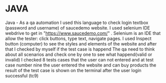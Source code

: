 # JAVA 
Java - As a qa automation I used this language to check login textbox (password and username) of saucedemo website. I used selenium IDE webdrive to get in "https://www.saucedemo.com/" .
Selenium is an IDE that allow the tester: click buttons, type text, navigate pages.
I used Inspect button (computer) to see the styles and elements of the website and after that I checked by myself if the test case is happend
The qa need to think about all scenarios and check one by one to see what happend(valid or invalid)
I checked 8 tests cases that the user can not entered and at test case number nine the user entered the website and can buy products the result of the test case is shown on the terminal after the user login successful (tc9)

